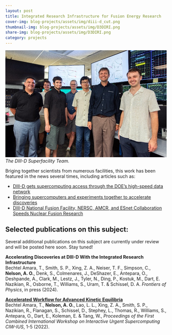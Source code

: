 ```yaml
---
layout: post
title: Integrated Research Infrastructure for Fusion Energy Research
cover-img: blog-projects/assets/img/diii-d_cut.png
thumbnail-img: blog-projects/assets/img/D3DIRI.png
share-img: blog-projects/assets/img/D3DIRI.png
category: projects
---
```


![DIII-D Superfacility Team](/blog-projects/assets/img/D3DIRI_team.jpg)
*The DIII-D Superfacility Team.*

Briging together scientists from numerous facilities, this work has been featured in the news several times, including articles such as: 
 - [DIII-D gets supercomputing access through the DOE’s high-speed data network](https://www.ans.org/news/article-6095/diiid-gets-supercomputing-access-through-the-does-highspeed-data-network/)
 - [Bringing supercomputers and experiments together to accelerate discoveries](https://www.anl.gov/article/bringing-supercomputers-and-experiments-together-to-accelerate-discoveries)
 - [DIII-D National Fusion Facility, NERSC, AMCR, and ESnet Collaboration Speeds Nuclear Fusion Research](https://www.es.net/news-and-publications/esnet-news/2024/diii-d-nersc-and-esnet-collaboration/)


## Selected publications on this subject:

Several additional publications on this subject are currently under review and will be posted here soon. Stay tuned!

**Accelerating Discoveries at DIII-D With the Integrated Research Infrastructure**<br />
Bechtel Amara, T., Smith, S. P., Xing, Z. A., Neiser, T. F., Simpson, C., **Nelson, A. O.**, Denk, S., Colmenares, J., DeShazer, E., Antepara, O., Deshpande, A., Clark, M., Lestz, J., Tyler, N., Ding, P., Kostuk, M., Dart, E. Nazikian, R., Osborne, T., Williams, S., Uram, T. & Schissel, D. A. _Frontiers of Physics_, in press (2024).

**[Accelerated Workflow for Advanced Kinetic Equilibria](https://ieeexplore.ieee.org/document/10025485)**<br />
Bechtel Amara, T., **Nelson, A. O.**, Lao, L. L., Xing, Z. A., Smith, S. P., Nazikian, R., Flanagan, S., Schissel, D., Stephey, L., Thomas, R., Williams, S., Antepara, O., Dart, E., Koleman, E. & Tang, W., _Proceedings of the First Combined International Workshop on Interactive Urgent Supercomputing CIW-IUS_, 1-5 (2022).